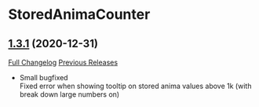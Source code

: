 # StoredAnimaCounter

## [1.3.1](https://github.com/Falx/StoredAnimaCounter/tree/1.3.1) (2020-12-31)
[Full Changelog](https://github.com/Falx/StoredAnimaCounter/compare/1.3.0...1.3.1) [Previous Releases](https://github.com/Falx/StoredAnimaCounter/releases)

- Small bugfixed  
    Fixed error when showing tooltip on stored anima values above 1k (with break down large numbers on)  